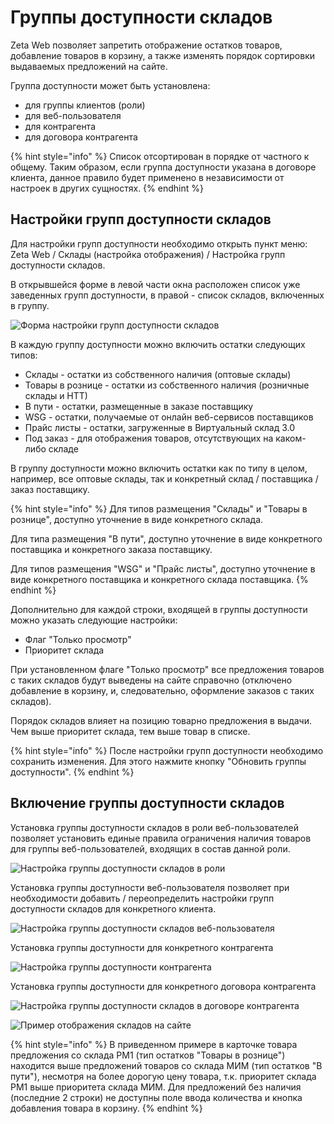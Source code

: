 # Группы доступности складов

Zeta Web позволяет запретить отображение остатков товаров, добавление товаров в корзину, а также изменять порядок сортировки выдаваемых предложений на сайте.

Группа доступности может быть установлена:

* для группы клиентов \(роли\) 
* для веб-пользователя
* для контрагента
* для договора контрагента

{% hint style="info" %}
Список отсортирован в порядке от частного к общему. Таким образом, если группа доступности указана в договоре клиента, данное правило будет применено в независимости от настроек в других сущностях.
{% endhint %}

## Настройки групп доступности складов

Для настройки групп доступности необходимо открыть пункт меню: Zeta Web / Склады \(настройка отображения\) / Настройка групп доступности складов.

В открывшейся форме в левой части окна расположен список уже заведенных групп доступности, в правой - список складов, включенных в группу.

![&#x424;&#x43E;&#x440;&#x43C;&#x430; &#x43D;&#x430;&#x441;&#x442;&#x440;&#x43E;&#x439;&#x43A;&#x438; &#x433;&#x440;&#x443;&#x43F;&#x43F; &#x434;&#x43E;&#x441;&#x442;&#x443;&#x43F;&#x43D;&#x43E;&#x441;&#x442;&#x438; &#x441;&#x43A;&#x43B;&#x430;&#x434;&#x43E;&#x432;](../../.gitbook/assets/image%20%28345%29.png)

В каждую группу доступности можно включить остатки следующих типов:

* Склады - остатки из собственного наличия \(оптовые склады\)
* Товары в рознице - остатки из собственного наличия \(розничные склады и НТТ\)
* В пути - остатки, размещенные в заказе поставщику
* WSG -  остатки, получаемые от онлайн веб-сервисов поставщиков
* Прайс листы - остатки, загруженные в Виртуальный склад 3.0
* Под заказ - для отображения товаров, отсутствующих на каком-либо складе

В группу доступности можно включить остатки как по типу в целом, например, все оптовые склады, так и конкретный склад / поставщика / заказ поставщику.

{% hint style="info" %}
Для типов размещения "Склады" и "Товары в рознице", доступно уточнение в виде конкретного склада.

Для типа размещения "В пути", доступно уточнение в виде конкретного поставщика и конкретного заказа поставщику. 

Для типов размещения "WSG" и "Прайс листы", доступно уточнение в виде конкретного поставщика и конкретного склада поставщика. 
{% endhint %}

Дополнительно для каждой строки, входящей в группы доступности можно указать следующие настройки:

* Флаг "Только просмотр"
* Приоритет склада

При установленном флаге "Только просмотр" все предложения товаров с таких складов будут выведены на сайте справочно \(отключено добавление в корзину, и, следовательно, оформление заказов с таких складов\).

Порядок складов влияет на позицию товарно предложения в выдачи. Чем выше приоритет склада, тем выше товар в списке.

{% hint style="info" %}
После настройки групп доступности необходимо сохранить изменения. Для этого нажмите кнопку "Обновить группы доступности".
{% endhint %}

## Включение группы доступности складов

Установка группы доступности складов в роли веб-пользователей позволяет установить единые правила ограничения наличия товаров для группы веб-пользователей, входящих в состав данной роли. 

![&#x41D;&#x430;&#x441;&#x442;&#x440;&#x43E;&#x439;&#x43A;&#x430; &#x433;&#x440;&#x443;&#x43F;&#x43F;&#x44B; &#x434;&#x43E;&#x441;&#x442;&#x443;&#x43F;&#x43D;&#x43E;&#x441;&#x442;&#x438; &#x441;&#x43A;&#x43B;&#x430;&#x434;&#x43E;&#x432; &#x432; &#x440;&#x43E;&#x43B;&#x438;](../../.gitbook/assets/image%20%2847%29.png)

Установка группы доступности веб-пользователя позволяет при необходимости добавить / переопределить настройки групп доступности складов для конкретного клиента.

![&#x41D;&#x430;&#x441;&#x442;&#x440;&#x43E;&#x439;&#x43A;&#x430; &#x433;&#x440;&#x443;&#x43F;&#x43F;&#x44B; &#x434;&#x43E;&#x441;&#x442;&#x443;&#x43F;&#x43D;&#x43E;&#x441;&#x442;&#x438; &#x441;&#x43A;&#x43B;&#x430;&#x434;&#x43E;&#x432; &#x432;&#x435;&#x431;-&#x43F;&#x43E;&#x43B;&#x44C;&#x437;&#x43E;&#x432;&#x430;&#x442;&#x435;&#x43B;&#x44F;](../../.gitbook/assets/image%20%283%29.png)

Установка группы доступности для конкретного контрагента

![&#x41D;&#x430;&#x441;&#x442;&#x440;&#x43E;&#x439;&#x43A;&#x430; &#x433;&#x440;&#x443;&#x43F;&#x43F;&#x44B; &#x434;&#x43E;&#x441;&#x442;&#x443;&#x43F;&#x43D;&#x43E;&#x441;&#x442;&#x438; &#x43A;&#x43E;&#x43D;&#x442;&#x440;&#x430;&#x433;&#x435;&#x43D;&#x442;&#x430;](../../.gitbook/assets/image%20%28387%29.png)

Установка группы доступности для конкретного договора контрагента

![&#x41D;&#x430;&#x441;&#x442;&#x440;&#x43E;&#x439;&#x43A;&#x430; &#x433;&#x440;&#x443;&#x43F;&#x43F;&#x44B; &#x434;&#x43E;&#x441;&#x442;&#x443;&#x43F;&#x43D;&#x43E;&#x441;&#x442;&#x438; &#x441;&#x43A;&#x43B;&#x430;&#x434;&#x43E;&#x432; &#x432; &#x434;&#x43E;&#x433;&#x43E;&#x432;&#x43E;&#x440;&#x435; &#x43A;&#x43E;&#x43D;&#x442;&#x440;&#x430;&#x433;&#x435;&#x43D;&#x442;&#x430;](../../.gitbook/assets/image%20%2854%29.png)

![&#x41F;&#x440;&#x438;&#x43C;&#x435;&#x440; &#x43E;&#x442;&#x43E;&#x431;&#x440;&#x430;&#x436;&#x435;&#x43D;&#x438;&#x44F; &#x441;&#x43A;&#x43B;&#x430;&#x434;&#x43E;&#x432; &#x43D;&#x430; &#x441;&#x430;&#x439;&#x442;&#x435;](../../.gitbook/assets/image%20%2887%29.png)

{% hint style="info" %}
В приведенном примере в карточке товара предложения со склада РМ1 \(тип остатков "Товары в рознице"\) находится выше предложений товаров со склада МИМ \(тип остатков "В пути"\), несмотря на более дорогую цену товара, т.к. приоритет склада РМ1 выше приоритета склада МИМ. Для предложений без наличия \(последние 2 строки\) не доступны поле ввода количества и кнопка добавления товара в корзину.
{% endhint %}

